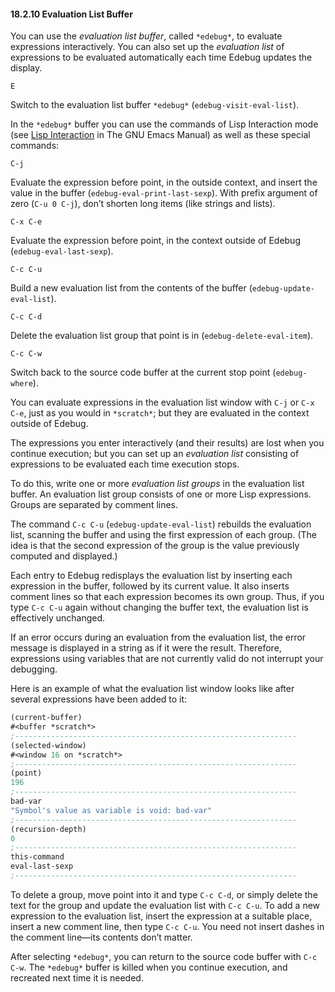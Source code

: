 

#### 18.2.10 Evaluation List Buffer

You can use the *evaluation list buffer*, called `*edebug*`, to evaluate expressions interactively. You can also set up the *evaluation list* of expressions to be evaluated automatically each time Edebug updates the display.

`E`

Switch to the evaluation list buffer `*edebug*` (`edebug-visit-eval-list`).

In the `*edebug*` buffer you can use the commands of Lisp Interaction mode (see [Lisp Interaction](https://www.gnu.org/software/emacs/manual/html_node/emacs/Lisp-Interaction.html#Lisp-Interaction) in The GNU Emacs Manual) as well as these special commands:

`C-j`

Evaluate the expression before point, in the outside context, and insert the value in the buffer (`edebug-eval-print-last-sexp`). With prefix argument of zero (`C-u 0 C-j`), don’t shorten long items (like strings and lists).

`C-x C-e`

Evaluate the expression before point, in the context outside of Edebug (`edebug-eval-last-sexp`).

`C-c C-u`

Build a new evaluation list from the contents of the buffer (`edebug-update-eval-list`).

`C-c C-d`

Delete the evaluation list group that point is in (`edebug-delete-eval-item`).

`C-c C-w`

Switch back to the source code buffer at the current stop point (`edebug-where`).

You can evaluate expressions in the evaluation list window with `C-j` or `C-x C-e`, just as you would in `*scratch*`; but they are evaluated in the context outside of Edebug.

The expressions you enter interactively (and their results) are lost when you continue execution; but you can set up an *evaluation list* consisting of expressions to be evaluated each time execution stops.

To do this, write one or more *evaluation list groups* in the evaluation list buffer. An evaluation list group consists of one or more Lisp expressions. Groups are separated by comment lines.

The command `C-c C-u` (`edebug-update-eval-list`) rebuilds the evaluation list, scanning the buffer and using the first expression of each group. (The idea is that the second expression of the group is the value previously computed and displayed.)

Each entry to Edebug redisplays the evaluation list by inserting each expression in the buffer, followed by its current value. It also inserts comment lines so that each expression becomes its own group. Thus, if you type `C-c C-u` again without changing the buffer text, the evaluation list is effectively unchanged.

If an error occurs during an evaluation from the evaluation list, the error message is displayed in a string as if it were the result. Therefore, expressions using variables that are not currently valid do not interrupt your debugging.

Here is an example of what the evaluation list window looks like after several expressions have been added to it:

```lisp
(current-buffer)
#<buffer *scratch*>
;---------------------------------------------------------------
(selected-window)
#<window 16 on *scratch*>
;---------------------------------------------------------------
(point)
196
;---------------------------------------------------------------
bad-var
"Symbol's value as variable is void: bad-var"
;---------------------------------------------------------------
(recursion-depth)
0
;---------------------------------------------------------------
this-command
eval-last-sexp
;---------------------------------------------------------------
```

To delete a group, move point into it and type `C-c C-d`, or simply delete the text for the group and update the evaluation list with `C-c C-u`. To add a new expression to the evaluation list, insert the expression at a suitable place, insert a new comment line, then type `C-c C-u`. You need not insert dashes in the comment line—its contents don’t matter.

After selecting `*edebug*`, you can return to the source code buffer with `C-c C-w`. The `*edebug*` buffer is killed when you continue execution, and recreated next time it is needed.
